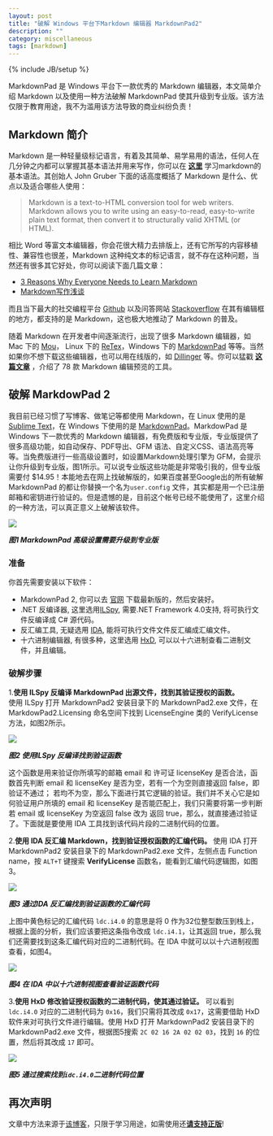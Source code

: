 ```yaml
---
layout: post
title: "破解 Windows 平台下Markdown 编辑器 MarkdownPad2"
description: ""
category: miscellaneous
tags: [markdown]
---
```

{% include JB/setup %}

MarkdownPad 是 Windows 平台下一款优秀的 Markdown 编辑器，本文简单介绍 Markdown 以及使用一种方法破解 MarkdownPad 使其升级到专业版。该方法仅限于教育用途，我不为滥用该方法导致的商业纠纷负责！

## Markdown 简介
Markdown 是一种轻量级标记语言，有着及其简单、易学易用的语法，任何人在几分钟之内都可以掌握其基本语法并用来写作，你可以在 [**这里**](http://daringfireball.net/projects/markdown/syntax) 学习markdown的基本语法。其创始人 John Gruber 下面的话高度概括了 Markdown 是什么、优点以及适合哪些人使用：

>Markdown is a text-to-HTML conversion tool for web writers. Markdown allows you to write using an easy-to-read, easy-to-write plain text format, then convert it to structurally valid XHTML (or HTML).

相比 Word 等富文本编辑器，你会花很大精力去排版上，还有它所写的内容移植性、兼容性也很差，Markdown 这种纯文本的标记语言，就不存在这种问题，当然还有很多其它好处，你可以阅读下面几篇文章：

* [3 Reasons Why Everyone Needs to Learn Markdown](http://readwrite.com/2012/04/17/why-you-need-to-learn-markdown#awesm=~ooxRM0YgMdu35E)
* [Markdown写作浅谈](http://jianshu.io/p/PpDNMG)

而且当下最大的社交编程平台 [Github](https://github.com/) 以及问答网站 [Stackoverflow](http://stackoverflow.com/) 在其有编辑框的地方，都支持的是 Markdown，这也极大地推动了 Markdown 的普及。

随着 Markdown 在开发者中间逐渐流行，出现了很多 Markdown 编辑器，如 Mac 下的 [Mou](http://mouapp.com/)， Linux 下的 [ReTex](http://sourceforge.net/p/retext/home/ReText/)，Windows 下的 [MarkdownPad](http://markdownpad.com/) 等等。当然如果你不想下载这些编辑器，也可以用在线版的，如 [Dillinger](http://dillinger.io/) 等。你可以猛戳 [**这篇文章**](http://mashable.com/2013/06/24/markdown-tools/) ，介绍了 78 款 Markdown 编辑预览的工具。


## 破解 MarkdowPad 2
我目前已经习惯了写博客、做笔记等都使用 Markdown，在 Linux 使用的是 [Sublime Text](http://www.sublimetext.com/)，在 Windows 下使用的是 [MarkdownPad](http://markdownpad.com/)。MarkdowPad 是 Windows 下一款优秀的 Markdown 编辑器，有免费版和专业版，专业版提供了很多高级功能，如自动保存、PDF导出、GFM 语法、自定义CSS、语法高亮等等。当免费版进行一些高级设置时，如设置Markdown处理引擎为 GFM，会提示让你升级到专业版，图1所示。可以说专业版这些功能是非常吸引我的，但专业版需要付 $14.95！本能地去在网上找破解版的，如果百度甚至Google出的所有破解 MarkdownPad 的都让你替换一个名为`user.config` 文件，其实都是用一个已注册邮箱和密钥进行验证的。但是遗憾的是，目前这个帐号已经不能使用了，这里介绍的一种方法，可以真正意义上破解该软件。

![](http://i.imgur.com/MLmcISF.png)

***图1 MarkdownPad 高级设置需要升级到专业版***

### 准备
你首先需要安装以下软件：

* MarkdownPad 2, 你可以去 [官网](https://markdownpad.com/download.html) 下载最新版的，然后安装好。
* .NET 反编译器, 这里选用[ILSpy](http://ilspy.net/), 需要.NET Framework 4.0支持, 将可执行文件反编译成 C# 源代码。
* 反汇编工具, 无疑选用 [IDA](https://hex-rays.com/products/ida/index.shtml), 能将可执行文件文件反汇编成汇编文件。
* 十六进制编辑器, 有很多种，这里选用 [HxD](http://mh-nexus.de/en/hxd/), 可以以十六进制查看二进制文件，并且编辑。

### 破解步骤

1.**使用 ILSpy 反编译 MarkdownPad 出源文件，找到其验证授权的函数。**   
使用 ILSpy 打开 MarkdownPad2 安装目录下的 MarkdownPad2.exe 文件，在 MarkdowPad2.Licensing 命名空间下找到 LicenseEngine 类的 VerifyLicense 方法，如图2所示。

![](http://i.imgur.com/z0mhKkX.png)

***图2 使用ILSpy 反编译找到验证函数***

这个函数是用来验证你所填写的邮箱 email 和 许可证 licenseKey 是否合法，函数首先判断 email 和 licenseKey 是否为空，若有一个为空则直接返回 false，即验证不通过； 若均不为空，那么下面进行其它逻辑的验证。我们并不关心它是如何验证用户所填的 email 和 licenseKey 是否能匹配上，我们只需要将第一步判断若 email 或 licenseKey 为空返回 false 改为 返回 true，那么，就直接通过验证了。下面就是要使用 IDA 工具找到该代码片段的二进制代码的位置。

2.**使用 IDA 反汇编 Markdown，找到验证授权函数的汇编代码。**
使用 IDA 打开 MarkdownPad2 安装目录下的 MarkdownPad2.exe 文件，左侧点击 Function name，按 `ALT+T` 键搜索 **VerifyLicense** 函数名，能看到汇编代码逻辑图，如图3。

![](http://i.imgur.com/a17IM57.png)

***图3 通过IDA 反汇编找到验证函数的汇编代码***

上图中黄色标记的汇编代码 `ldc.i4.0` 的意思是将 0 作为32位整型数压到栈上，根据上面的分析，我们应该要把这条指令改成 `ldc.i4.1`，让其返回 true，那么我们还需要找到这条汇编代码对应的二进制代码。在 IDA 中就可以以十六进制视图查看，如图4。

![](http://i.imgur.com/ryjoUzD.png)

***图4 在 IDA 中以十六进制视图查看验证函数代码***

3.**使用 HxD 修改验证授权函数的二进制代码，使其通过验证。**
可以看到 `ldc.i4.0` 对应的二进制代码为 `0x16`，我们只需将其改成 `0x17`，这需要借助 HxD 软件来对可执行文件进行编辑。使用 HxD 打开 MarkdownPad2 安装目录下的 MarkdownPad2.exe 文件，根据图5搜索 `2C 02 16 2A 02 02 03`，找到 `16` 的位置，然后将其改成 `17` 即可。

![](http://i.imgur.com/iZDxHSh.png)

***图5 通过搜索找到`idc.i4.0`二进制代码位置***

## 再次声明
文章中方法来源于[该博客](http://iamjuza.blogspot.com/2013/09/unlocking-markdownpad-2.html)，只限于学习用途，如需使用还[**请支持正版**](https://markdownpad.com/buy.html)!
 
 
